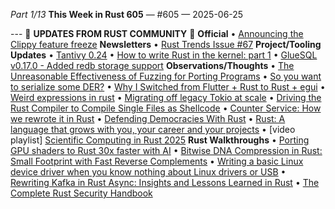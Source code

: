 *Part 1/13*
**This Week in Rust 605** — \#605 — 2025\-06\-25

\-\-\-
📰 **UPDATES FROM RUST COMMUNITY** 📰
**Official**
• [Announcing the Clippy feature freeze](https://blog.rust-lang.org/inside-rust/2025/06/21/announcing-the-clippy-feature-freeze/)
**Newsletters**
• [Rust Trends Issue \#67](https://rust-trends.com/newsletter/untangling-rust-errors-the-bzip2-rewrite/)
**Project/Tooling Updates**
• [Tantivy 0\.24](https://quickwit.io/blog/tantivy-0.24)
• [How to write Rust in the kernel: part 1](https://lwn.net/SubscriberLink/1024202/556fa7b3c51d7899/)
• [GlueSQL v0\.17\.0 \- Added redb storage support](https://github.com/gluesql/gluesql/releases/tag/v0.17.0)
**Observations/Thoughts**
• [The Unreasonable Effectiveness of Fuzzing for Porting Programs](https://rjp.io/blog/2025-06-17-unreasonable-effectiveness-of-fuzzing)
• [So you want to serialize some DER?](https://alexgaynor.net/2025/jun/20/serialize-some-der/)
• [Why I Switched from Flutter \+ Rust to Rust \+ egui](https://jdiaz97.github.io/greenblog/posts/flutter_to_egui/)
• [Weird expressions in rust](https://www.wakunguma.com/blog/rust-weird-expr)
• [Migrating off legacy Tokio at scale](https://www.okta.com/blog/2024/11/migrating-off-legacy-tokio-at-scale/)
• [Driving the Rust Compiler to Compile Single Files as Shellcode](https://kirchware.com/Driving-the-Rust-Compiler-to-Compile-Single-Files-as-Shellcode)
• [Counter Service: How we rewrote it in Rust](https://engineering.grab.com/counter-service-how-we-rewrote-it-in-rust)
• [Defending Democracies With Rust](https://filtra.io/rust/interviews/helsing-jun-25)
• [Rust: A language that grows with you, your career and your projects](https://kerkour.com/rust-grows-with-you)
• \[video playlist\] [Scientific Computing in Rust 2025](https://www.youtube.com/watch?v=XyXMKuclTcQ&list=PLrueqeouhcZNRW7H26DfscFjGSf0Pzd8c)
**Rust Walkthroughs**
• [Porting GPU shaders to Rust 30x faster with AI](https://rust-gpu.github.io/blog/2025/06/24/vulkan-shader-port/)
• [Bitwise DNA Compression in Rust: Small Footprint with Fast Reverse Complements](https://arianfarid.me/articles/dna-compression.html)
• [Writing a basic Linux device driver when you know nothing about Linux drivers or USB](https://crescentro.se/posts/writing-drivers/)
• [Rewriting Kafka in Rust Async: Insights and Lessons Learned in Rust](https://wangjunfei.com/2025/06/18/Rewriting-Kafka-in-Rust-Async-Insights-and-Lessons-Learned/)
• [The Complete Rust Security Handbook](https://yevh.github.io/rust-security-handbook/)
